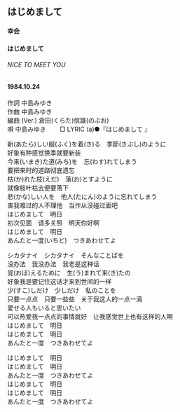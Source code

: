 ## はじめまして
#### 幸会
#### はじめまして
###### NICE TO MEET YOU
#### 1984.10.24
  

作詞  中島みゆき        
作曲 中島みゆき       
編曲 (Ver.)   倉田(くらた)信雄(のぶお)   
唄  中島みゆき　　
□ LYRIC (a)●『はじめまして 』  　

新(あたら)しい服(ふく)を着(き)る　季節(きぶし)のように   
好象有种感觉换季就要新装  
今来(いまき)た道(みち)を　忘(わす)れてしまう   
要把来时的道路彻底遗忘  
枯(か)れた枝(えだ)　落(お)とすように   
就像枝叶枯去便要落下  
悲(かな)しい人を　他人(たにん)のように忘れてしまう   
害我难过的人不理他　当作从没碰过面吧  
はじめまして　明日   
初次见面　请多关照　明天你好啊  
はじめまして　明日   
あんたと一度(いちど)　つきあわせてよ   
   
シカタナイ　シカタナイ　そんなことばを   
没办法　我没办法　我老是这种话  
覚(おぼ)えるために　生(う)まれて来(き)たの   
好象我是要记住这话才来到世间的一样   
少(すこ)しだけ　少しだけ　私のことを   
只要一点点　只要一些些　关于我这人的一点一滴  
愛せる人もいると思いたい   
可以热爱我一点点的事情就好　让我感觉世上也有这样的人啊   
はじめまして　明日   
はじめまして　明日   
あんたと一度　つきあわせてよ   
   
はじめまして　明日   
はじめまして　明日   
あんたと一度　つきあわせてよ   
はじめまして　明日   
はじめまして　明日   
あんたと一度　つきあわせてよ   